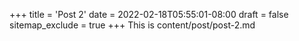 +++
title = 'Post 2'
date = 2022-02-18T05:55:01-08:00
draft = false
sitemap_exclude = true
+++
This is content/post/post-2.md

